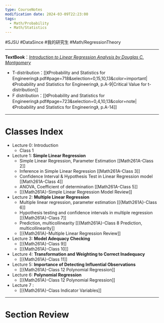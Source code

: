 ```yaml
---
type: CourseNotes
modification date: 2024-03-09T22:23:00
tags:
  - Math/Probability
  - Math/Statistics
---
```

#SJSU #DataSince #我的研究生 #Math/RegressionTheory 

---
**TextBook**：[*Introduction to Linear Regression Analysis by Douglas C. Montgomery*](https://ebookcentral.proquest.com/lib/sjsu/reader.action?docID=7103892&ppg=46)
-  T-distribution：[[《Probability and Statistics for Engineering》.pdf#page=718&selection=0,15,10,13&color=important|《Probability and Statistics for Engineering》, p.A-9|Critical Value for t-distribution]]
-  F distribution：[[《Probability and Statistics for Engineering》.pdf#page=723&selection=0,4,10,13&color=note|《Probability and Statistics for Engineering》, p.A-14]]

---
# Classes Index
- Lecture 0: Introduction
	- Class 1
- Lecture 1: **Simple Linear Regression**
	- Simple Linear Regression, Parameter Estimation [[Math261A-Class 2]]
	- Inference in Simple Linear Regression [[Math261A-Class 3]]
	- Confidence Interval & Hypothesis Test in Linear Regression model [[Math261A-Class 4]]
	- ANOVA, Coefficient of determination [[Math261A-Class 5]]
	- [[{Math261A}-Simple Linear Regression Model Review]]
- Lecture 2: **Multiple Linear Regression**
	- Multiple linear regression, parameter estimation [[{Math261A}-Class 6]]
	- Hypothesis testing and confidence intervals in multiple regression [[{Math261A}-Class 7]]
	- Prediction, multicollinearity [[{Math261A}-Class 8 Prediction, multicollinearity]]
	- [[{Math261A}-Multiple Linear Regression Review]]
- Lecture 3: **Model Adequacy Checking**
	- [[{Math261A}-Class 9]]
	- [[{Math261A}-Class 10]]
- Lecture 4: **Transformation and Weighting to Correct Inadequacy**
	- [[{Math261A}-Class 11]]
- Lecture 5: **Importance of Detecting Influential Observations**
	- [[{Math261A}-Class 12 Polynomial Regression]]
- Lecture 6: **Polynomial Regression**
	- [[{Math261A}-Class 12 Polynomial Regression]]
- Lecture 7 :
	- [[{Math261A}-Class Indicator Variables]]
---
# Section Review
